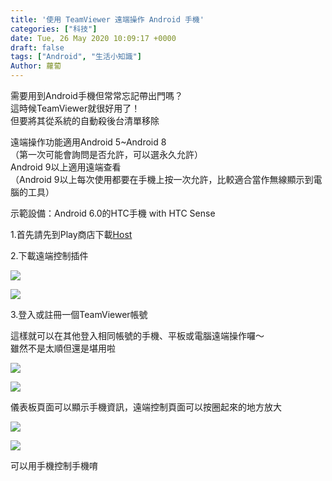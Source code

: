 ```yaml
---
title: '使用 TeamViewer 遠端操作 Android 手機'
categories: ["科技"]
date: Tue, 26 May 2020 10:09:17 +0000
draft: false
tags: ["Android", "生活小知識"]
Author: 蘿蔔
---
```


需要用到Android手機但常常忘記帶出門嗎？  
這時候TeamViewer就很好用了！  
但要將其從系統的自動殺後台清單移除

遠端操作功能適用Android 5~Android 8  
（第一次可能會詢問是否允許，可以選永久允許）  
Android 9以上適用遠端查看  
（Android 9以上每次使用都要在手機上按一次允許，比較適合當作無線顯示到電腦的工具）

示範設備：Android 6.0的HTC手機 with HTC Sense

1.首先請先到Play商店下載[Host](https://play.google.com/store/apps/details?id=com.teamviewer.host.market&hl=zh-TW)

2.下載遠端控制插件

![](https://static-a1.steveyi.net/media/blog/2020052609581036.jpg)

![](https://static-a1.steveyi.net/media/blog/2020052609584328.jpg)

3.登入或註冊一個TeamViewer帳號

這樣就可以在其他登入相同帳號的手機、平板或電腦遠端操作囉～  
雖然不是太順但還是堪用啦

![](https://static-a1.steveyi.net/media/blog/2020052610083159.png)

![](https://static-a1.steveyi.net/media/blog/2020052610064765.png)

儀表板頁面可以顯示手機資訊，遠端控制頁面可以按圈起來的地方放大

![](https://blog.steveyi.net/wp-content/uploads/media/blog/2020052609562446.gif)

![](https://static-a1.steveyi.net/media/blog/2020052610054826.png)

可以用手機控制手機唷
